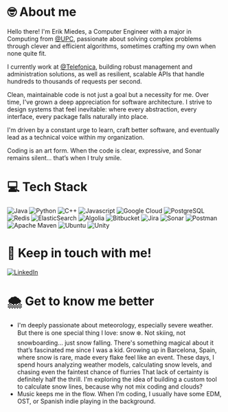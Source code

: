 # 🤓 About me
Hello there! I'm Erik Miedes, a Computer Engineer with a major in Computing from [@UPC](https://github.com/UPC), passionate about solving complex problems through clever and efficient algorithms, sometimes crafting my own when none quite fit.

I currently work at [@Telefonica](https://github.com/Telefonica), building robust management and administration solutions, as well as resilient, scalable APIs that handle hundreds to thousands of requests per second.

Clean, maintainable code is not just a goal but a necessity for me. Over time, I've grown a deep appreciation for software architecture. I strive to design systems that feel inevitable: where every abstraction, every interface, every package falls naturally into place.

I'm driven by a constant urge to learn, craft better software, and eventually lead as a technical voice within my organization.

Coding is an art form. When the code is clear, expressive, and Sonar remains silent... that’s when I truly smile.

# 💻 Tech Stack
![Java](https://img.shields.io/badge/Java-ED8B00?style=flat&logo=coffeescript&logoColor=white)
![Python](https://img.shields.io/badge/Python-3776AB?style=flat&logo=python&logoColor=white)
![C++](https://img.shields.io/badge/C%2B%2B-00599C?style=flat&logo=c%2B%2B&logoColor=white)
![Javascript](https://img.shields.io/badge/JavaScript-323330?style=flat&logo=javascript&logoColor=F7DF1E)
![Google Cloud](https://img.shields.io/badge/Google_Cloud-4285F4?style=flat&logo=google-cloud&logoColor=white)
![PostgreSQL](https://img.shields.io/badge/PostgreSQL-4169E1?style=flat&logo=postgresql&logoColor=white)
![Redis](https://img.shields.io/badge/redis-%23DD0031.svg?style=flat&logo=redis&logoColor=white)
![ElasticSearch](https://img.shields.io/badge/elasticsearch-%230377CC.svg?style=flat&logo=elasticsearch&logoColor=white)
![Algolia](https://img.shields.io/badge/Algolia-003DFF.svg?style=flat&logo=algolia&logoColor=white)
![Bitbucket](	https://img.shields.io/badge/Bitbucket-0052CC?style=flat&logo=bitbucket&logoColor=white)
![Jira](https://img.shields.io/badge/jira-%230A0FFF.svg?style=flat&logo=jira&logoColor=white)
![Sonar](https://img.shields.io/badge/SonarQube-FD3456?style=flat&logo=sonar&logoColor=white)
![Postman](https://img.shields.io/badge/Postman-FF6C37?style=flat&logo=postman&logoColor=white)
![Apache Maven](https://img.shields.io/badge/Apache%20Maven-C71A36?style=flat&logo=apachemaven&logoColor=white)
![Ubuntu](https://img.shields.io/badge/Ubuntu-E95420?style=flat&logo=ubuntu&logoColor=white)
![Unity](https://img.shields.io/badge/Unity-FFFFFF?style=flat&logo=unity&logoColor=black)

# 🔗 Keep in touch with me!
[![LinkedIn](https://img.shields.io/badge/LinkedIn-0A66C2?style=flat&logo=linkedin&logoColor=white)](https://www.linkedin.com/in/erik-miedes-bragado/)

# 🌨 Get to know me better
- I'm deeply passionate about meteorology, especially severe weather. But there is one special thing I love: snow ❄️.
Not skiing, not snowboarding... just snow falling. There's something magical about it that’s fascinated me since I was a kid. Growing up in Barcelona, Spain, where snow is rare, made every flake feel like an event.
These days, I spend hours analyzing weather models, calculating snow levels, and chasing even the faintest chance of flurries That lack of certainty is definitely half the thrill.
I'm exploring the idea of building a custom tool to calculate snow lines, because why not mix coding and clouds?
- Music keeps me in the flow. When I’m coding, I usually have some EDM, OST, or Spanish indie playing in the background.
<!--
**EspaCoder/EspaCoder** is a ✨ _special_ ✨ repository because its `README.md` (this file) appears on your GitHub profile.

Here are some ideas to get you started:

- 🔭 I’m currently working on ...
- 🌱 I’m currently learning ...
- 👯 I’m looking to collaborate on ...
- 🤔 I’m looking for help with ...
- 💬 Ask me about ...
- 📫 How to reach me: ...
- 😄 Pronouns: ...
- ⚡ Fun fact: ...
-->
